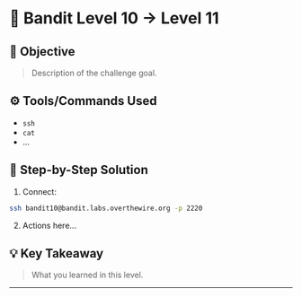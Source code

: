 # 🔐 Bandit Level 10 → Level 11

## 🎯 Objective
> Description of the challenge goal.

## ⚙️ Tools/Commands Used
- `ssh`
- `cat`
- ...

## 🧠 Step-by-Step Solution

1. Connect:
```bash
ssh bandit10@bandit.labs.overthewire.org -p 2220
```

2. Actions here...

## 💡 Key Takeaway
> What you learned in this level.

---
